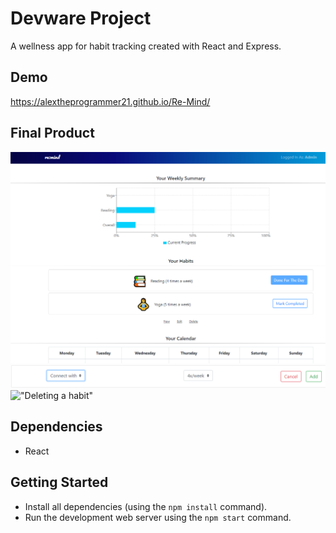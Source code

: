  # Devware Project

A wellness app for habit tracking created with React and Express.


## Demo

https://alextheprogrammer21.github.io/Re-Mind/

## Final Product

!["screenshot of homepage"](https://raw.githubusercontent.com/alextheprogrammer21/Re-Mind/master/images/1.PNG)
!["Adding a new habit"](https://raw.githubusercontent.com/alextheprogrammer21/Re-Mind/master/images/2.PNG)
!["Deleting a habit"](hthttps://raw.githubusercontent.com/alextheprogrammer21/Re-Mind/master/images/3.PNG)
## Dependencies

- React

## Getting Started

- Install all dependencies (using the `npm install` command).
- Run the development web server using the `npm start` command.
